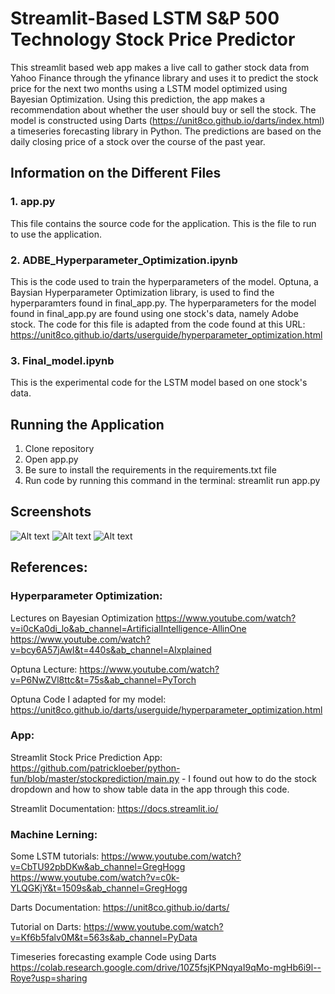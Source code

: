 # Streamlit-Based LSTM S&P 500 Technology Stock Price Predictor

This streamlit based web app makes a live call to gather stock data from Yahoo Finance through the yfinance library and uses it to predict the stock price for the next two months using a LSTM model optimized using Bayesian Optimization. Using this prediction, the app makes a recommendation about whether the user should buy or sell the stock. The model is constructed using Darts (https://unit8co.github.io/darts/index.html) a timeseries forecasting library in Python. The predictions are based on the daily closing price of a stock over the course of the past year. 

## Information on the Different Files
### 1. app.py
This file contains the source code for the application. This is the file to run to use the application. 

### 2. ADBE_Hyperparameter_Optimization.ipynb
This is the code used to train the hyperparameters of the model. Optuna, a Baysian Hyperparameter Optimization library, is used to find the hyperparamters found in final_app.py. The hyperparameters for the model found in final_app.py are found using one stock's data, namely Adobe stock. The code for this file is adapted from the code found at this URL: https://unit8co.github.io/darts/userguide/hyperparameter_optimization.html

### 3. Final_model.ipynb
This is the experimental code for the LSTM model based on one stock's data. 

## Running the Application
1. Clone repository
2. Open app.py
3. Be sure to install the requirements in the requirements.txt file
4. Run code by running this command in the terminal: streamlit run app.py

## Screenshots 
![Alt text](https://user-images.githubusercontent.com/121399538/251434730-e2beccc1-04fa-42d7-882e-f4c848ced768.png)
![Alt text](https://user-images.githubusercontent.com/121399538/251434788-fcb1e700-1453-457c-98f6-9a1d92165721.png)
![Alt text](https://user-images.githubusercontent.com/121399538/251434816-c9de4523-a52b-4a24-aa13-ce86608b79e0.png)
## References:

### Hyperparameter Optimization:

Lectures on Bayesian Optimization
https://www.youtube.com/watch?v=i0cKa0di_lo&ab_channel=ArtificialIntelligence-AllinOne
https://www.youtube.com/watch?v=bcy6A57jAwI&t=440s&ab_channel=AIxplained

Optuna Lecture:
https://www.youtube.com/watch?v=P6NwZVl8ttc&t=75s&ab_channel=PyTorch

Optuna Code I adapted for my model:
https://unit8co.github.io/darts/userguide/hyperparameter_optimization.html

### App:

Streamlit Stock Price Prediction App: https://github.com/patrickloeber/python-fun/blob/master/stockprediction/main.py - I found out how to do the stock dropdown and how to show table data in the app through this code.  

Streamlit Documentation: https://docs.streamlit.io/

### Machine Lerning:

Some LSTM tutorials: 
https://www.youtube.com/watch?v=CbTU92pbDKw&ab_channel=GregHogg
https://www.youtube.com/watch?v=c0k-YLQGKjY&t=1509s&ab_channel=GregHogg

Darts Documentation: https://unit8co.github.io/darts/

Tutorial on Darts: 
https://www.youtube.com/watch?v=Kf6b5falv0M&t=563s&ab_channel=PyData

Timeseries forecasting example Code using Darts
https://colab.research.google.com/drive/10Z5fsjKPNqyaI9qMo-mgHb6i9l--Roye?usp=sharing

